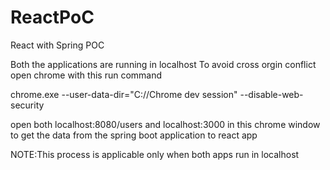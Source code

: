 # ReactPoC
React with Spring POC

Both the applications are running in localhost 
To avoid cross orgin conflict open chrome with this run command

chrome.exe --user-data-dir="C://Chrome dev session" --disable-web-security

open both localhost:8080/users and localhost:3000 in this chrome window to get the data from the spring boot application to react app 

NOTE:This process is applicable only when both apps run in localhost

